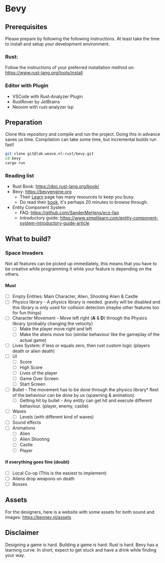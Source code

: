 # Bevy

## Prerequisites

Please prepare by following the following instructions. At least take the time to install and setup your development environment.

### Rust:

Follow the instructions of your preferred installation method on: https://www.rust-lang.org/tools/install

### Editor with Plugin

- VSCode with Rust-Analyzer Plugin
- RustRover by JetBrains
- Neovim with rust-analyzer lsp

## Preparation

Clone this repository and compile and run the project. Doing this in advance saves us time. Compilation can take some time, but incremental builds run fast! 

```sh
git clone git@lab.weave.nl:rust/bevy.git
cd bevy
cargo run
```

### Reading list

- Rust Book: https://doc.rust-lang.org/book/
- Bevy: https://bevyengine.org
    - Their [Learn](https://bevyengine.org/learn/) page has many resources to keep you busy.
    - Do read their [book](https://bevyengine.org/learn/book/introduction/), it's perhaps 20 minutes to browse through.
- Entity Component System
    - FAQ: https://github.com/SanderMertens/ecs-faq
    - Introductory guide: https://www.simplilearn.com/entity-component-system-introductory-guide-article

## What to build?
### Space Invaders

Not all features can be picked up immediately, this means that you have to be creative while programming it while your feature is depending on the others.
#### Must
- [ ] Empty Entities: Main Character, Alien, Shooting Alien & Castle
- [ ] Physics library - A physics library is needed. gravity will be disabled and this library is only used for collision detection (maybe other features too for fun things)
- [ ] Character Movement - Move left right (**A** & **D**) through the Physics library (probably changing the velocity) 
  - [ ] Make the player move right and left 
  - [ ] Make the aliens move too (similar behaviour like the gameplay of the actual game)
- [ ] Lives System: if less or equals zero, then rust custom logic (players death or alien death)
- [ ] UI
  - [ ] Score
  - [ ] High Score
  - [ ] Lives of the player
  - [ ] Game Over Screen
  - [ ] Start Screen
- [ ] Bullet - The movement has to be done through the physics library* Rest of the behaviour can be done by us (spawning & animation).  
  - [ ] Getting hit by bullet - Any entity can get hit and execute different behaviour. (player, enemy, castle)
- [ ] Waves
  - [ ] Levels (with different kind of waves)
- [ ] Sound effects
- [ ] Animations
  - [ ] Alien
  - [ ] Alien Shooting
  - [ ] Castle
  - [ ] Player

#### If everything goes fine (doubt) 
- [ ] Local Co-op (This is the easiest to implement)
- [ ] Aliens drop weapons on death
- [ ] Bosses

## Assets

For the designers, here is a website with some assets for both sound and images: https://kenney.nl/assets

## Disclaimer

Designing a game is hard. Building a game is hard. Rust is hard. Bevy has a learning curve. In short, expect to get stuck and have a drink while finding your way.
